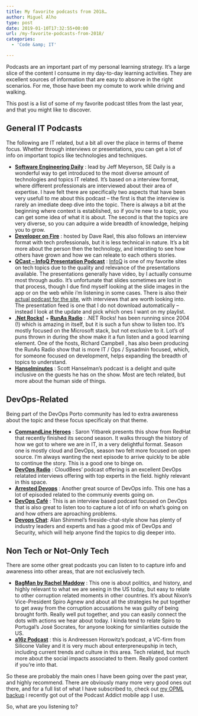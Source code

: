 ```yaml
---
title: My favorite podcasts from 2018…
author: Miguel Alho
type: post
date: 2019-01-10T17:32:55+00:00
url: /my-favorite-podcasts-from-2018/
categories:
  - 'Code &amp; IT'

---
```

Podcasts are an important part of my personal learning strategy. It&#8217;s a large slice of the content I consume in my day-to-day learning activities. They are excellent sources of information that are easy to absorve in the right scenarios. For me, those have been my comute to work while driving and walking.

This post is a list of some of my favorite podcast titles from the last year, and that you might like to discover.

## General IT Podcasts

The following are IT related, but a bit all over the place in terms of theme focus. Whether through interviews or presentations, you can get a lot of info on important topics like technologies and techniques.

  * **[Software Engineering Daily][1]** : lead by Jeff Meyerson, SE Daily is a wonderful way to get introduced to the most diverse amount of technologies and topics IT related. It&#8217;s based on a interview format, where different professionals are interviewed about their area of expertise. I have felt there are specifically two aspects that have been very usefull to me about this podcast &#8211; the first is that the interview is rarely an imediate deep dive into the topic. There is always a bit at the beginning where context is established, so if you&#8217;re new to a topic, you can get some idea of what it is about. The second is that the topics are very diverse, so you can adquire a wide breadth of knowledge, helping you to grow.
  * [**Developer on Fire**][2] : hosted by Dave Rael, this also follows an interview format with tech professionals, but it is less technical in nature. It&#8217;s a bit more about the person then the technology, and intersting to see how others have grown and how we can releate to each others stories. 
  * [**QCast &#8211; InfoQ Presentation Podcast**][3] : [InfoQ][4] is one of my favorite sites on tech topics due to the quality and relevance of the presentations available. The presentations generally have video, by I actually consume most through audio. It&#8217;s unfortunate that slides sometimes are lost in that process, though I due find myself looking at the slide images in the app or on the web while i&#8217;m listening in some cases. There is also their [actual podcast for the site][5], with interviews that are worth looking into. The presentation feed is one that I do not download automatically &#8211; instead I look at the update and pick which ones I want on my playlist.
  * **[.Net Rocks!][6]** + **[RunAs Radio][7]** : .NET Rocks! has been running since 2004 (!) which is amazing in itself, but it is such a fun show to listen too. It&#8217;s mostly focused on the Microsoft stack, but not exclusive to it. Lot&#8217;s of puns thrown in during the show make it a fun listen and a good learning element. One of the hosts, Richard Campbell , has also been producing the RunAs Radio show that is more IT / Ops / Sysadmin focused, which, for someone focused on development, helps expanding the breadth of topics to understand.
  * **[Hanselminutes][8]** : Scott Hanselman&#8217;s podcast is a delight and quite inclusive on the guests he has on the show. Most are tech related, but more about the human side of things.

## DevOps-Related

Being part of the DevOps Porto community has led to extra awareness about the topic and these focus specificaly on that theme.

  * [**CommandLine Heroes**][9] : Saron Yitbarek presents this show from RedHat that recently finished its second season. It walks through the history of how we got to where we are in IT, in a very delightful format. Season one is mostly cloud and DevOps, season two felt more focused on open source. I&#8217;m always wanting the next episode to arrive quickly to be able to continue the story. This is a good one to binge on.
  * [**DevOps Radio**][10] : CloudBees&#8217; podcast offering is an excellent DevOps relatated interviews offering with top experts in the field. highly relevant in this space.
  * [**Arrested Devops**][11] : Another great source of DevOps info. This one has a lot of episoded related to the communiy events going on. 
  * [**DevOps Café**][12] : This is an interview based podcast focused on DevOps that is also great to listen too to capture a lot of info on what&#8217;s going on and how others are aproaching problems.
  * [**Devops Chat**][13]: Alan Shimmel&#8217;s fireside-chat-style show has plenty of industry leaders and experts and has a good mix of DevOps and Security, which will help anyone find the topics to dig deeper into.

## Non Tech or Not-Only Tech

There are some other great podcasts you can listen to to capture info and awareness into other areas, that are not exclusively tech.

  * **[BagMan by Rachel Maddow][14]** : This one is about politics, and history, and highly relevant to what we are seeing in the US today, but easy to relate to other corruption related moments in other countries. It&#8217;s about Nixon&#8217;s Vice-President Spiro Agnew and about all the strategies he put together to get away from the corruption accusations he was guilty of being brought forth. Really well put together, and you can easily connect the dots with actions we hear about today. I kinda tend to relate Spiro to Portugal&#8217;s José Socrates, for anyone looking for similarities outside the US.
  * [**a16z Podcast**][15] : this is Andreessen Horowitz&#8217;s podcast, a VC-firm from Silicone Valley and it is very much about enterpreneupship in tech, including current trends and culture in this area. Tech related, but much more about the social impacts associated to them. Really good content if you&#8217;re into that.

So these are probably the main ones I have been going over the past year, and highly recommend. There are obviously many more very good ones out there, and for a full list of what I have subscribed to, check out [my OPML backup][16] i recently got out of the Podcast Addict mobile app I use. 

So, what are you listening to?

 [1]: https://softwareengineeringdaily.com/
 [2]: https://developeronfire.com
 [3]: https://infoqcast.herokuapp.com/
 [4]: https://www.infoq.com/
 [5]: https://www.infoq.com/podcasts
 [6]: https://www.dotnetrocks.com/
 [7]: http://runasradio.com
 [8]: https://www.hanselminutes.com/
 [9]: https://www.redhat.com/en/command-line-heroes
 [10]: https://www.cloudbees.com/resources/devops-radio
 [11]: https://www.arresteddevops.com
 [12]: http://devopscafe.org/
 [13]: https://devops.com/chat/
 [14]: https://www.msnbc.com/bagman
 [15]: https://a16z.com/podcasts/
 [16]: https://www.dropbox.com/s/akpu0pv29hp4xqd/PodcastAddict_export_20190110_171014.opml?dl=0